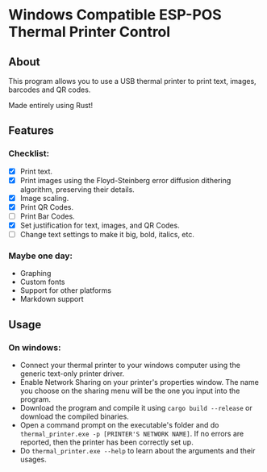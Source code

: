 # Windows Compatible ESP-POS Thermal Printer Control
## About
This program allows you to use a USB thermal printer to print text, images, barcodes and QR codes.

Made entirely using Rust!
## Features
### Checklist:
- [x] Print text.
- [x] Print images using the Floyd-Steinberg error diffusion dithering algorithm, preserving their details.
- [x] Image scaling.
- [x] Print QR Codes.
- [ ] Print Bar Codes.
- [x] Set justification for text, images, and QR Codes.
- [ ] Change text settings to make it big, bold, italics, etc.

### Maybe one day:
- Graphing
- Custom fonts
- Support for other platforms
- Markdown support
## Usage
### On windows:
- Connect your thermal printer to your windows computer using the generic text-only printer driver.
- Enable Network Sharing on your printer's properties window. The name you choose on the sharing menu will be the one you input into the program.
- Download the program and compile it using ``cargo build --release`` or download the compiled binaries.
- Open a command prompt on the executable's folder and do ``thermal_printer.exe -p [PRINTER'S NETWORK NAME]``. If no errors are reported, then the printer  has been correctly set up.
- Do ``thermal_printer.exe --help`` to learn about the arguments and their usages.
